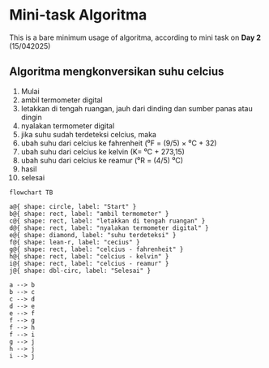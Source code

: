 # Mini-task Algoritma

This is a bare minimum usage of algoritma, according to mini task on **Day 2** (15/042025)

## Algoritma mengkonversikan suhu celcius

1. Mulai
1. ambil termometer digital
1. letakkan di tengah ruangan, jauh dari dinding dan sumber panas atau dingin
1. nyalakan termometer digital
1. jika suhu sudah terdeteksi celcius, maka
1. ubah suhu dari celcius ke fahrenheit (⁰F = (9/5) × ⁰C + 32)
1. ubah suhu dari celcius ke kelvin (K= ⁰C + 273,15)
1. ubah suhu dari celcius ke reamur (⁰R = (4/5) ⁰C)
1. hasil
1. selesai

```mermaid
flowchart TB

a@{ shape: circle, label: "Start" }
b@{ shape: rect, label: "ambil termometer" }
c@{ shape: rect, label: "letakkan di tengah ruangan" }
d@{ shape: rect, label: "nyalakan termometer digital" }
e@{ shape: diamond, label: "suhu terdeteksi" }
f@{ shape: lean-r, label: "cecius" }
g@{ shape: rect, label: "celcius - fahrenheit" }
h@{ shape: rect, label: "celcius - kelvin" }
i@{ shape: rect, label: "celcius - reamur" }
j@{ shape: dbl-circ, label: "Selesai" }

a --> b
b --> c
c --> d
d --> e
e --> f
f --> g
f --> h
f --> i
g --> j
h --> j
i --> j







```
